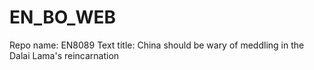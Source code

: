# EN_BO_WEB
Repo name: EN8089
Text title: China should be wary of meddling in the Dalai Lama's reincarnation